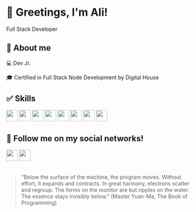 # 🍃 Greetings, I'm Ali!

<p>Full Stack Developer</p>

## 📗 About me

<p> 💻 Dev Jr. </p>
<p> 🎓 Certified in Full Stack Node Development by Digital House </p>

## ✅ Skills
<p>
<img src="https://img.shields.io/badge/HTML5-E34F26?style=for-the-badge&logo=html5&logoColor=white" style="margin-bottom: 4px;" height="30px">
<img src="https://img.shields.io/badge/CSS3-1572B6?style=for-the-badge&logo=css3&logoColor=white" style="margin-bottom: 4px;" height="30px">
<img src="https://img.shields.io/badge/JavaScript-F7DF1E?style=for-the-badge&logo=javascript&logoColor=black" style="margin-bottom: 4px;" height="30px">
<img src="https://img.shields.io/badge/Node.js-43853D?style=for-the-badge&logo=node.js&logoColor=white" style="margin-bottom: 4px;" height="30px">
<img src="https://img.shields.io/badge/React-20232A?style=for-the-badge&logo=react&logoColor=61DAFB" style="margin-bottom: 4px;" height="30px">
<img src="https://img.shields.io/badge/MongoDB-4EA94B?style=for-the-badge&logo=mongodb&logoColor=white" style="margin-bottom: 4px;" height="30px">
<img src="https://img.shields.io/badge/Sass-CC6699?style=for-the-badge&logo=sass&logoColor=white" style="margin-bottom: 4px;" height="30px">
<img src="https://img.shields.io/badge/Bootstrap-563D7C?style=for-the-badge&logo=bootstrap&logoColor=white" style="margin-bottom: 4px;" height="30px">
</p>

## 👥 Follow me on my social networks!
<p>
<a href="https://www.linkedin.com/in/aliomar-lopes-neto/"><img src="https://img.shields.io/badge/linkedin-1572B6?style=for-the-badge&logo=linkedin&logoColor=white" style="margin-bottom: 4px;" height="30px" target="_blank"></a>
<a href="https://www.instagram.com/ali_webdev/"><img src="https://img.shields.io/badge/Instagram-%23E4405F.svg?style=for-the-badge&logo=Instagram&logoColor=white" style="margin-bottom: 4px;" height="30px" target="_blank"></a>
</p>

##
>"Below the surface of the machine, the program moves. Without effort, it expands and contracts. In great harmony, electrons scatter and regroup. The forms on the monitor are but ripples on the water. The essence stays invisibly below." (Master Yuan-Ma, The Book of Programming)

